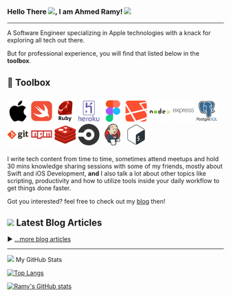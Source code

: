### Hello There <img src="https://raw.githubusercontent.com/MartinHeinz/MartinHeinz/master/wave.gif" width="30px">, I am Ahmed Ramy! <img src="https://emojis.slackmojis.com/emojis/images/1453827617/277/kylo_ren.png?1453827617" width="30px">

---

A Software Engineer specializing in Apple technologies with a knack for exploring all tech out there. 

But for professional experience, you will find that listed below in the **toolbox**.


🧰 Toolbox
---

<img src="https://github.com/devicons/devicon/blob/master/icons/apple/apple-original.svg" alt="Apple Eco-System Developer" width="50" height="50"/> <img src="https://github.com/devicons/devicon/blob/master/icons/swift/swift-original.svg" alt="Swift Evangelist" width="50" height="50"/> <img src="https://github.com/devicons/devicon/blob/master/icons/ruby/ruby-original-wordmark.svg" alt="Ruby Scripter" width="50" height="50"/> 
<img src="https://github.com/devicons/devicon/blob/master/icons/heroku/heroku-original-wordmark.svg" alt="Heroku Deployer" width="50" height="50"/> 
<img src="https://github.com/devicons/devicon/blob/master/icons/figma/figma-original.svg" alt="Figma Designer" width="50" height="50"/> <img src="https://github.com/devicons/devicon/blob/master/icons/laravel/laravel-plain.svg" alt="PHP Laravel Explorer" width="50" height="50"/> 
<img src="https://github.com/devicons/devicon/blob/master/icons/nodejs/nodejs-original-wordmark.svg" alt="NodeJS" width="50" height="50"/>
<img src="https://github.com/devicons/devicon/blob/master/icons/express/express-original-wordmark.svg" alt="ExpressJS" width="50" height="50"/>
<img src="https://github.com/devicons/devicon/blob/master/icons/postgresql/postgresql-original-wordmark.svg" alt="PostgreSQL" width="50" height="50"/>
<img src="https://github.com/devicons/devicon/blob/master/icons/git/git-original-wordmark.svg" alt="Git Lord" width="50" height="50"/>
<img src="https://github.com/devicons/devicon/blob/master/icons/npm/npm-original-wordmark.svg" alt="npm Utilizer" width="50" height="50"/>
<img src="https://github.com/devicons/devicon/blob/master/icons/redis/redis-original.svg" alt="Redis User" width="50" height="50"/>
<img src="https://github.com/devicons/devicon/blob/master/icons/circleci/circleci-plain.svg" alt="CircleCI" width="50" height="50"/>
<img src="https://github.com/devicons/devicon/blob/master/icons/jenkins/jenkins-original.svg" alt="Jenkins" width="50" height="50"/>
<img src="https://github.com/devicons/devicon/blob/master/icons/bash/bash-original.svg" alt="Bash Basher" width="50" height="50"/>
---

I write tech content from time to time, sometimes attend meetups and hold 30 mins knowledge sharing sessions with some of my friends, mostly about Swift and iOS Development, **and** I also talk a lot about other topics like scripting, productivity and how to utilize tools inside your daily workflow to get things done faster.

Got you interested? feel free to check out my [blog](https://ramy.hashnode.dev) then! 

<img src="https://emojis.slackmojis.com/emojis/images/1600706728/10521/meow_code.gif?1600706728" width="30px"> Latest Blog Articles
---
<!-- BLOG-POST-LIST:START -->

<!-- BLOG-POST-LIST:END -->

▶ [...more blog articles](https://ramy.hashnode.dev)

---

<img src="https://emojis.slackmojis.com/emojis/images/1613285697/12806/meow_attention.png?1613285697" width="30px"> My GitHub Stats

[![Top Langs](https://github-readme-stats.vercel.app/api/top-langs/?username=aramy23&theme=radical)](https://github.com/anuraghazra/github-readme-stats)

[![Ramy's GitHub stats](https://github-readme-stats.vercel.app/api?username=aramy23&theme=radical)](https://github.com/anuraghazra/github-readme-stats)
